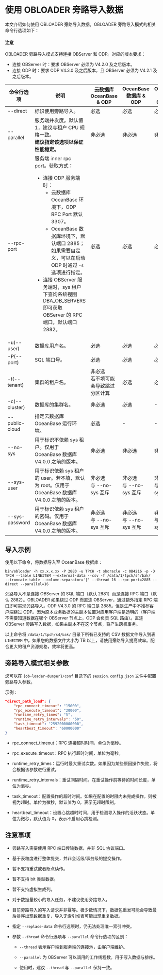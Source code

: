 # 使用 OBLOADER 旁路导入数据

本文介绍如何使用 OBLOADER 旁路导入数据。OBLOADER 旁路导入模式的相关命令行选项如下：

<main id="notice" type='notice'>
   <h4>注意</h4>
   <p>OBLOADER 旁路导入模式支持连接 OBServer 和 ODP。对应的版本要求： <ul><li>连接 OBServer 时：要求 OBServer 必须为 V4.2.0 及之后版本。</li><li>连接 ODP 时：要求 ODP V4.3.0 及之后版本，且 OBServer 必须为 V4.2.1 及之后版本。</li></ul></p>
</main>

|命令行选项|说明|云数据库 OceanBase  & ODP| OceanBase 数据库 & ODP| OceanBase 数据库 & OBServer|
|-----------------|---------|---------|-------|-------|
|--direct|标识使用旁路导入。|必选|必选|必选|
|--parallel|服务端并发度。默认值 1，建议与租户 CPU 规格一致。<br>**建议指定该选项以保证性能稳定。**|非必选|非必选|非必选|
|--rpc-port|服务端 inner rpc port。获取方式：<ul><li>连接 ODP 服务端时：<ul><li>云数据库 OceanBase 环境下，ODP RPC Port 默认 3307。</li><li> OceanBase 数据库环境下，默认端口 2885；如果需要自定义，可以在启动 ODP 时通过 `-s` 选项进行指定。</li></ul></li><li>连接 OBServer 服务端时，sys 租户下查询系统视图 DBA_OB_SERVERS 即可获取 OBServer 的 RPC 端口，默认端口 2882。</li></ul>|必选|必选|必选|
|-u(--user)|数据库用户名。|必选|必选|必选|
|-P(--port)|SQL 端口号。|必选|必选|必选|
|-t(--tenant)|集群的租户名。|非必选<br>若不填可能会导致跳过分区计算|必选|必选|
|-c(--cluster)|数据库的集群名。|非必选|必选|-|
|--public-cloud|指定云数据库 OceanBase 运行环境。|必选|-|-|
|--no-sys|用于标识不依赖 sys 租户。仅用于 OceanBase 数据库 V4.0.0 之前的版本。|非必选|非必选|非必选|
|--sys-user|用于标识依赖 sys 租户的 user。若不填，默认为 root。仅用于 OceanBase 数据库 V4.0.0 之前的版本。|非必选<br>与 --no-sys 互斥|非必选<br>与 --no-sys 互斥|非必选<br>与 --no-sys 互斥|
|--sys-password|用于标识依赖 sys 租户的密码。仅用于 OceanBase 数据库 V4.0.0 之前的版本。|非必选<br>与 --no-sys 互斥|非必选<br>与 --no-sys 互斥|非必选<br>与 --no-sys 互斥|

## 导入示例

使用以下命令，将数据导入至 OceanBase 数据库：

```shell
bin/obloader -h xx.x.x.xx -P 2883 -u TPCH -t oboracle -c OB4216 -p -D TPCH --table LINEITEM --external-data --csv -f /data/1/tpch/s4/bak/   --truncate-table --column-separator='|' --thread 16 --rpc-port=2885 --direct --parallel=16
```

旁路导入不是连接 OBServer 的 SQL 端口（默认 2881）而是连接 RPC 端口（默认 2882）。OBLOADER 如果绕过 ODP 而直连 OBServer，通过额外指定 RPC 端口即可实现旁路导入。ODP V4.3.0 的 RPC 端口是 2885。但是生产中不推荐客户端绕过 ODP。因为原本业务数据的主副本位置对应用客户端是透明的（客户端不需要知道数据在哪个 OBServer 节点上，ODP 会负责 SQL 路由）。直连 OBServer 旁路写入数据，如果主副本不在这个节点，将产生跨机事务。

以上命令将 `/data/1/tpch/s4/bak/` 目录下所有已支持的 CSV 数据文件导入到表 `LINEITEM` 中。如果您的数据文件大小为 TB 以上，请使用旁路导入提高效率。配合更大的租户资源规格，效率将更高。

## 旁路导入模式相关参数

您可以在 `{ob-loader-dumper}/conf` 目录下的 `session.config.json` 文件中配置旁路导入参数。

示例：

```JSON
"direct_path_load": {
    "rpc_connect_timeout": "15000", 
    "rpc_execute_timeout": "20000", 
    "runtime_retry_times": "5", 
    "runtime_retry_intervals": "50", 
    "task_timeout": "2592000000000", 
    "heartbeat_timeout": "60000000" 
}
```

* rpc_connect_timeout：RPC 连接超时时间，单位为毫秒。

* rpc_execute_timeout：RPC 执行超时时间，单位为毫秒。

* runtime_retry_times：运行时最大重试次数。如果因为某些原因操作失败，将会根据该参数进行重试。

* runtime_retry_intervals：重试间隔时间。在重试操作前等待的时间长度，单位为毫秒。

* task_timeout：配置操作的超时时间。如果在配置的时限内未完成操作，则被视为超时。单位为微秒，默认值为 0，表示无超时限制。

* heartbeat_timeout：设置心跳超时时间，用于检测导入操作的活跃状态。单位为微秒，默认值为 0，表示不启用心跳检测。

## 注意事项

* 旁路写入需要使用 RPC 端口传输数据，并非 SQL 协议端口。

* 基于表粒度进行整体提交，并非会话级/事务级的提交操作。

* 暂不支持重试或者断点续传。

* 暂不支持 bit 类型数据。

* 暂不支持虚拟生成列。

* 对于数据量较小的导入任务，不建议使用旁路导入。

* 目前旁路导入的写入请求并非幂等。极少数情况下，数据包重发可能会导致最后排序出现数据重复，导入无索引堆表可能出现重复数据。

* 指定 `--replace-data` 命令行选项时，仍无法处理唯一索引冲突。

* 参数 `--thread` 命令行选项与 `--parallel` 命令行选项的区别：
  
  * `--thread` 表示客户端到服务端的连接池，由客户端维护。
  
  * `--parallel` 为 OBServer 可以调用的工作线程数，用于写入数据与排序。
  
  * 使用时，建议 `--thread` 与 `--parallel` 保持一致。

